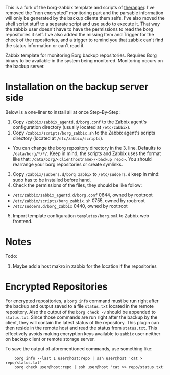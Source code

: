 This is a fork of the borg-zabbix template and scripts of [theranger](https://github.com/theranger/zabbix-borg). I've removed the "non encrypted" monitoring part and the parsable information will only be generated by the backup clients them selfs. I've also moved the shell script stuff to a separate script and use sudo to execute it. That way the zabbix user doesn't have to have the permissions to read the borg repositories it self. I've also added the missing Item and Trigger for the check of the repositories, and a trigger to remind you that zabbix can't find the status information or can't read it.

Zabbix template for monitoring Borg backup repositories. Requires Borg binary to be available in the system being monitored. Monitoring occurs on the backup server.

# Installation on the backup server side
Below is a one-liner to install all at once
Step-By-Step:
1. Copy `/zabbix/zabbix_agentd.d/borg.conf` to the Zabbix agent's configuration directory (usually located at `/etc/zabbix`).
2. Copy `/zabbix/scripts/borg_zabbix.sh` to the Zabbix agent's scripts directory (located at `/etc/zabbix/scripts`).
  * You can change the borg repository directory in the 3. line. Defaults to `/data/borg/*/*/`. Keep in mind, the scripts and Zabbix uses the format like that: `/data/borg/<clienthostname>/<backup repo>`. You should rearrange your borg repositories or create symlinks.
3. Copy `/zabbix/sudoers.d/borg_zabbix` to `/etc/sudoers.d` keep in mind: sudo has to be installed before hand.
4. Check the permissions of the files, they should be like follow:
  * `/etc/zabbix/zabbix_agentd.d/borg.conf` 0644, owned by root:root
  * `/etc/zabbix/scripts/borg_zabbix.sh` 0755, owned by root:root
  * `/etc/sudoers.d/borg_zabbix` 0440, owned by root:root
5. Import template configuration `templates/borg.xml` to Zabbix web frontend.

# Notes
Todo:
1. Maybe add a host makro in zabbix for the location if the repositories

# Encrypted Repositories
For encrypted repositories, a `borg info` command must be run right after the backup and output saved to a file `status.txt` located in the remote repository. Also the output of the `borg check -v` should be appended to `status.txt`. Since those commands are run right after the backup by the client, they will contain the latest status of the repository. This plugin can then reside in the remote host and read the status from `status.txt`. This effectively avoids making encryption keys available to `zabbix` user neither on backup client or remote storage server.

To save the output of aforementioned commands, use something like:
```
	borg info --last 1 user@host:repo | ssh user@host 'cat > repo/status.txt'
	borg check user@host:repo | ssh user@host 'cat >> repo/status.txt'
```
